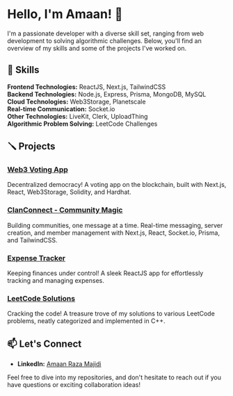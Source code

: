 # Hello, I'm Amaan! 👋

I'm a passionate developer with a diverse skill set, ranging from web development to solving algorithmic challenges. Below, you'll find an overview of my skills and some of the projects I've worked on.

## 🚀 Skills

**Frontend Technologies:** ReactJS, Next.js, TailwindCSS  
**Backend Technologies:** Node.js, Express, Prisma, MongoDB, MySQL  
**Cloud Technologies:** Web3Storage, Planetscale  
**Real-time Communication:** Socket.io  
**Other Technologies:** LiveKit, Clerk, UploadThing  
**Algorithmic Problem Solving:** LeetCode Challenges

## 🪛 Projects

### [Web3 Voting App](https://github.com/AmaanRaza28/VotingDapp)

Decentralized democracy! A voting app on the blockchain, built with Next.js, React, Web3Storage, Solidity, and Hardhat.

### [ClanConnect - Community Magic](https://https://github.com/AmaanRaza28/ClanConnect)

Building communities, one message at a time. Real-time messaging, server creation, and member management with Next.js, React, Socket.io, Prisma, and TailwindCSS.

### [Expense Tracker](https://github.com/yourusername/expense-tracker)

Keeping finances under control! A sleek ReactJS app for effortlessly tracking and managing expenses.

### [LeetCode Solutions](https://github.com/AmaanRaza28/DSA)

Cracking the code! A treasure trove of my solutions to various LeetCode problems, neatly categorized and implemented in C++.

## 📫 Let's Connect

- **LinkedIn:** [Amaan Raza Majidi](https://www.linkedin.com/in/amaan22/)



Feel free to dive into my repositories, and don't hesitate to reach out if you have questions or exciting collaboration ideas!
